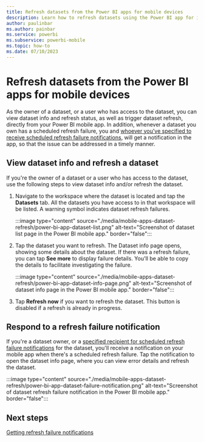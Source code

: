 ```yaml
---
title: Refresh datasets from the Power BI apps for mobile devices
description: Learn how to refresh datasets using the Power BI app for iOS and Android mobile devices.
author: paulinbar
ms.author: painbar
ms.service: powerbi
ms.subservice: powerbi-mobile
ms.topic: how-to
ms.date: 07/10/2023
---
```

# Refresh datasets from the Power BI apps for mobile devices

As the owner of a dataset, or a user who has access to the dataset, you can view dataset info and refresh status, as well as trigger dataset refresh, directly from your Power BI mobile app. In addition, whenever a dataset you own has a scheduled refresh failure, you and [whoever you've specified to receive scheduled refresh failure notifications](../../connect-data/refresh-data.md#getting-refresh-failure-notifications), will get a notification in the app, so that the issue can be addressed in a timely manner.

## View dataset info and refresh a dataset

If you're the owner of a dataset or a user who has access to the dataset, use the following steps to view dataset info and/or refresh the dataset.

1. Navigate to the workspace where the dataset is located and tap the **Datasets** tab. All the datasets you have access to in that workspace will be listed. A warning symbol indicates dataset refresh failures.

    :::image type="content" source="./media/mobile-apps-dataset-refresh/power-bi-app-dataset-list.png" alt-text="Screenshot of dataset list page in the Power BI mobile app." border="false":::

1. Tap the dataset you want to refresh. The Dataset info page opens, showing some details about the dataset. If there was a refresh failure, you can tap **See more** to display failure details. You'll be able to copy the details to facilitate investigating the failure.

    :::image type="content" source="./media/mobile-apps-dataset-refresh/power-bi-app-dataset-info-page.png" alt-text="Screenshot of dataset info page in the Power BI mobile app." border="false":::

3.	Tap **Refresh now** if you want to refresh the dataset. This button is disabled if a refresh is already in progress.

## Respond to a refresh failure notification

If you're a dataset owner, or a [specified recipient for scheduled refresh failure notifications](../../connect-data/refresh-data.md#getting-refresh-failure-notifications) for the dataset, you'll receive a notification on your mobile app when there's a scheduled refresh failure. Tap the notification to open the dataset info page, where you can view error details and refresh the dataset.

:::image type="content" source="./media/mobile-apps-dataset-refresh/power-bi-app-dataset-failure-notification.png" alt-text="Screenshot of dataset refresh failure notification in the Power BI mobile app." border="false":::

## Next steps

[Getting refresh failure notifications](../../connect-data/refresh-data.md#getting-refresh-failure-notifications)